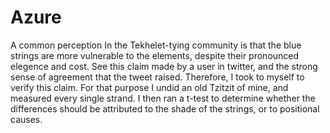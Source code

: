 # Azure
A common perception In the Tekhelet-tying community is that the blue strings are more vulnerable to the elements, despite their pronounced elegence and cost.
See this claim made by a user in twitter, and the strong sense of agreement that the tweet raised.
Therefore, I took to myself to verify this claim.
For that purpose I undid an old Tzitzit of mine, and measured every single strand.
I then ran a t-test to determine whether the differences should be attributed to the shade of the strings, or to positional causes.
